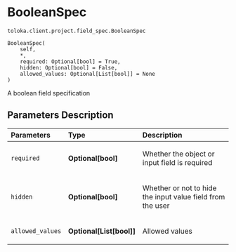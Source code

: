 # BooleanSpec
`toloka.client.project.field_spec.BooleanSpec`

```
BooleanSpec(
    self,
    *,
    required: Optional[bool] = True,
    hidden: Optional[bool] = False,
    allowed_values: Optional[List[bool]] = None
)
```

A boolean field specification

## Parameters Description

| Parameters | Type | Description |
| :----------| :----| :-----------|
`required`|**Optional\[bool\]**|<p>Whether the object or input field is required</p>
`hidden`|**Optional\[bool\]**|<p>Whether or not to hide the input value field from the user</p>
`allowed_values`|**Optional\[List\[bool\]\]**|<p>Allowed values</p>

